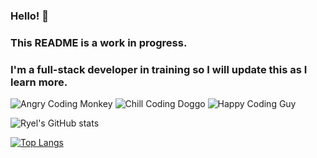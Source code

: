 ### Hello! 👋
### This README is a work in progress. 
### I'm a full-stack developer in training so I will update this as I learn more. 

![Angry Coding Monkey](https://media.giphy.com/media/zOvBKUUEERdNm/giphy.gif)
![Chill Coding Doggo](https://media.giphy.com/media/vzO0Vc8b2VBLi/giphy.gif)
![Happy Coding Guy](https://media.giphy.com/media/MGdfeiKtEiEPS/giphy.gif)

![Ryel's GitHub stats](https://github-readme-stats.vercel.app/api?username=ryelbanfield&show_icons=true&theme=dracula)

[![Top Langs](https://github-readme-stats.vercel.app/api/top-langs/?username=ryelbanfield&theme=dracula)](https://github.com/ryelbanfield/github-readme-stats)






<!--
**RyelBanfield/RyelBanfield** is a ✨ _special_ ✨ repository because its `README.md` (this file) appears on your GitHub profile.

Here are some ideas to get you started:

- 🔭 I’m currently working on ...
- 🌱 I’m currently learning ...
- 👯 I’m looking to collaborate on ...
- 🤔 I’m looking for help with ...
- 💬 Ask me about ...
- 📫 How to reach me: ...
- 😄 Pronouns: ...
- ⚡ Fun fact: ...
-->
